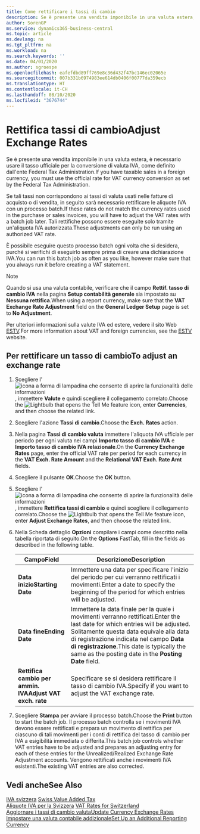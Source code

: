 ```yaml
---
title: Come rettificare i tassi di cambio
description: Se è presente una vendita imponibile in una valuta estera, è necessario usare il tasso ufficiale per la conversione di valuta IVA, come definito dall'ente Federal Tax Administration.
author: SorenGP
ms.service: dynamics365-business-central
ms.topic: article
ms.devlang: na
ms.tgt_pltfrm: na
ms.workload: na
ms.search.keywords: ''
ms.date: 04/01/2020
ms.author: sgroespe
ms.openlocfilehash: eafefdbd89ff769e8c36d432f47bc146ec02065e
ms.sourcegitcommit: 007b331b6974983ee614db0406f00777da359ecb
ms.translationtype: HT
ms.contentlocale: it-CH
ms.lasthandoff: 08/10/2020
ms.locfileid: "3676744"
---
```

# <a name="adjust-exchange-rates"></a><span data-ttu-id="4f6a2-103">Rettifica tassi di cambio</span><span class="sxs-lookup"><span data-stu-id="4f6a2-103">Adjust Exchange Rates</span></span>
<span data-ttu-id="4f6a2-104">Se è presente una vendita imponibile in una valuta estera, è necessario usare il tasso ufficiale per la conversione di valuta IVA, come definito dall'ente Federal Tax Administration.</span><span class="sxs-lookup"><span data-stu-id="4f6a2-104">If you have taxable sales in a foreign currency, you must use the official rate for VAT currency conversion as set by the Federal Tax Administration.</span></span>  

<span data-ttu-id="4f6a2-105">Se tali tassi non corrispondono ai tassi di valuta usati nelle fatture di acquisto o di vendita, in seguito sarà necessario rettificare le aliquote IVA con un processo batch.</span><span class="sxs-lookup"><span data-stu-id="4f6a2-105">If these rates do not match the currency rates used in the purchase or sales invoices, you will have to adjust the VAT rates with a batch job later.</span></span> <span data-ttu-id="4f6a2-106">Tali rettifiche possono essere eseguite solo tramite un'aliquota IVA autorizzata.</span><span class="sxs-lookup"><span data-stu-id="4f6a2-106">These adjustments can only be run using an authorized VAT rate.</span></span>  

<span data-ttu-id="4f6a2-107">È possibile eseguire questo processo batch ogni volta che si desidera, purché si verifichi di eseguirlo sempre prima di creare una dichiarazione IVA.</span><span class="sxs-lookup"><span data-stu-id="4f6a2-107">You can run this batch job as often as you like, however make sure that you always run it before creating a VAT statement.</span></span>  

> [!NOTE]  
>  <span data-ttu-id="4f6a2-108">Quando si usa una valuta contabile, verificare che il campo **Rettif. tasso di cambio IVA** nella pagina **Setup contabilità generale** sia impostato su **Nessuna rettifica**.</span><span class="sxs-lookup"><span data-stu-id="4f6a2-108">When using a report currency, make sure that the **VAT Exchange Rate Adjustment** field on the **General Ledger Setup** page is set to **No Adjustment**.</span></span>  

<span data-ttu-id="4f6a2-109">Per ulteriori informazioni sulla valute IVA ed estere, vedere il sito Web [ESTV](https://go.microsoft.com/fwlink/?LinkId=285999).</span><span class="sxs-lookup"><span data-stu-id="4f6a2-109">For more information about VAT and foreign currencies, see the [ESTV](https://go.microsoft.com/fwlink/?LinkId=285999) website.</span></span>  

## <a name="to-adjust-an-exchange-rate"></a><span data-ttu-id="4f6a2-110">Per rettificare un tasso di cambio</span><span class="sxs-lookup"><span data-stu-id="4f6a2-110">To adjust an exchange rate</span></span>  

1.  <span data-ttu-id="4f6a2-111">Scegliere l'![icona a forma di lampadina che consente di aprire la funzionalità delle informazioni](../../media/ui-search/search_small.png "Informazioni sull'operazione che si desidera eseguire"), immettere **Valute** e quindi scegliere il collegamento correlato.</span><span class="sxs-lookup"><span data-stu-id="4f6a2-111">Choose the ![Lightbulb that opens the Tell Me feature](../../media/ui-search/search_small.png "Tell me what you want to do") icon, enter **Currencies**, and then choose the related link.</span></span>  
2.  <span data-ttu-id="4f6a2-112">Scegliere l'azione **Tassi di cambio**.</span><span class="sxs-lookup"><span data-stu-id="4f6a2-112">Choose the **Exch. Rates** action.</span></span>  
3.  <span data-ttu-id="4f6a2-113">Nella pagina **Tassi di cambio valuta** immettere l'aliquota IVA ufficiale per periodo per ogni valuta nei campi **Importo tasso di cambio IVA** e **Importo tasso di cambio IVA relazionale**.</span><span class="sxs-lookup"><span data-stu-id="4f6a2-113">On the **Currency Exchange Rates** page, enter the official VAT rate per period for each currency in the **VAT Exch. Rate Amount** and the **Relational VAT Exch. Rate Amt** fields.</span></span>  
4.  <span data-ttu-id="4f6a2-114">Scegliere il pulsante **OK**.</span><span class="sxs-lookup"><span data-stu-id="4f6a2-114">Choose the **OK** button.</span></span>  
5.  <span data-ttu-id="4f6a2-115">Scegliere l'![icona a forma di lampadina che consente di aprire la funzionalità delle informazioni](../../media/ui-search/search_small.png "Informazioni sull'operazione che si desidera eseguire"), immettere **Rettifica tassi di cambio** e quindi scegliere il collegamento correlato.</span><span class="sxs-lookup"><span data-stu-id="4f6a2-115">Choose the ![Lightbulb that opens the Tell Me feature](../../media/ui-search/search_small.png "Tell me what you want to do") icon, enter **Adjust Exchange Rates**, and then choose the related link.</span></span>  
6.  <span data-ttu-id="4f6a2-116">Nella Scheda dettaglio **Opzioni** compilare i campi come descritto nella tabella riportata di seguito.</span><span class="sxs-lookup"><span data-stu-id="4f6a2-116">On the **Options** FastTab, fill in the fields as described in the following table.</span></span>   

    |<span data-ttu-id="4f6a2-117">Campo</span><span class="sxs-lookup"><span data-stu-id="4f6a2-117">Field</span></span>|<span data-ttu-id="4f6a2-118">Descrizione</span><span class="sxs-lookup"><span data-stu-id="4f6a2-118">Description</span></span>|  
    |---------------------------------|---------------------------------------|  
    |<span data-ttu-id="4f6a2-119">**Data inizio**</span><span class="sxs-lookup"><span data-stu-id="4f6a2-119">**Starting Date**</span></span>|<span data-ttu-id="4f6a2-120">Immettere una data per specificare l'inizio del periodo per cui verranno rettificati i movimenti.</span><span class="sxs-lookup"><span data-stu-id="4f6a2-120">Enter a date to specify the beginning of the period for which entries will be adjusted.</span></span>|  
    |<span data-ttu-id="4f6a2-121">**Data fine**</span><span class="sxs-lookup"><span data-stu-id="4f6a2-121">**Ending Date**</span></span>|<span data-ttu-id="4f6a2-122">Immettere la data finale per la quale i movimenti verranno rettificati.</span><span class="sxs-lookup"><span data-stu-id="4f6a2-122">Enter the last date for which entries will be adjusted.</span></span> <span data-ttu-id="4f6a2-123">Solitamente questa data equivale alla data di registrazione indicata nel campo **Data di registrazione**.</span><span class="sxs-lookup"><span data-stu-id="4f6a2-123">This date is typically the same as the posting date in the **Posting Date** field.</span></span>|  
    |<span data-ttu-id="4f6a2-124">**Rettifica cambio per ammin. IVA**</span><span class="sxs-lookup"><span data-stu-id="4f6a2-124">**Adjust VAT exch. rate**</span></span>|<span data-ttu-id="4f6a2-125">Specificare se si desidera rettificare il tasso di cambio IVA.</span><span class="sxs-lookup"><span data-stu-id="4f6a2-125">Specify if you want to adjust the VAT exchange rate.</span></span>|  

7.  <span data-ttu-id="4f6a2-126">Scegliere **Stampa** per avviare il processo batch.</span><span class="sxs-lookup"><span data-stu-id="4f6a2-126">Choose the **Print** button to start the batch job.</span></span> <span data-ttu-id="4f6a2-127">Il processo batch controlla se i movimenti IVA devono essere rettificati e prepara un movimento di rettifica per ciascuno di tali movimenti per i conti di rettifica del tasso di cambio per IVA a esigibilità immediata o differita.</span><span class="sxs-lookup"><span data-stu-id="4f6a2-127">This batch job controls whether VAT entries have to be adjusted and prepares an adjusting entry for each of these entries for the Unrealized/Realized Exchange Rate Adjustment accounts.</span></span> <span data-ttu-id="4f6a2-128">Vengono rettificati anche i movimenti IVA esistenti.</span><span class="sxs-lookup"><span data-stu-id="4f6a2-128">The existing VAT entries are also corrected.</span></span>  

## <a name="see-also"></a><span data-ttu-id="4f6a2-129">Vedi anche</span><span class="sxs-lookup"><span data-stu-id="4f6a2-129">See Also</span></span>  
 <span data-ttu-id="4f6a2-130">[IVA svizzera](swiss-value-added-tax.md) </span><span class="sxs-lookup"><span data-stu-id="4f6a2-130">[Swiss Value Added Tax](swiss-value-added-tax.md) </span></span>  
 <span data-ttu-id="4f6a2-131">[Aliquote IVA per la Svizzera](vat-rates-for-switzerland.md) </span><span class="sxs-lookup"><span data-stu-id="4f6a2-131">[VAT Rates for Switzerland](vat-rates-for-switzerland.md) </span></span>  
[<span data-ttu-id="4f6a2-132">Aggiornare i tassi di cambio valuta</span><span class="sxs-lookup"><span data-stu-id="4f6a2-132">Update Currency Exchange Rates</span></span>](../../finance-how-update-currencies.md)  
[<span data-ttu-id="4f6a2-133">Impostare una valuta contabile addizionale</span><span class="sxs-lookup"><span data-stu-id="4f6a2-133">Set Up an Additional Reporting Currency</span></span>](../../finance-how-setup-additional-currencies.md)
